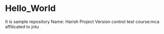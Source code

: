 # Hello_World
It is sample repository
Name: Harish
Project Version control test
course:mca
affilicated to jntu
